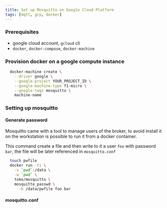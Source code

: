 ```yaml
---
title: Set up Mosquitto on Google Cloud Platform
tags: [mqtt, gcp, docker]
---
```


### Prerequisites

* google cloud account, `gcloud` cli
* `docker`, `docker-compose`, `docker-machine`

### Provision docker on a google compute instance

```bash
  docker-machine create \
    --driver google \
    --google-project YOUR_PROJECT_ID \
    --google-machine-type f1-micro \
    --google-tags mosquitto \
    machine-name
```

    


### Setting up mosquitto

#### Generate password

Mosquitto came with a tool to manage users of the broker, to avoid install it on the workstation is possible to run it from a docker container.

This command create a file and then write to it a user `foo` with password `bar`, the file will be later referenced in `mosquitto.conf`

```bash
  touch pwfile
  docker run -ti \
    -v `pwd`:/data \
    -w `pwd` \
    toke/mosquitto \
    mosquitto_passwd \
      -b /data/pwfile foo bar
```

#### mosquitto.conf
